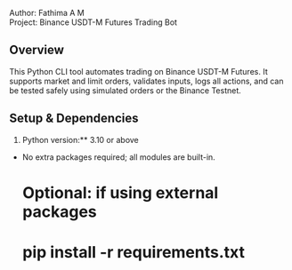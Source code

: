 Author: Fathima A M  
Project: Binance USDT-M Futures Trading Bot  

## Overview
This Python CLI tool automates trading on Binance USDT-M Futures. It supports market and limit orders, validates inputs, logs all actions, and can be tested safely using simulated orders or the Binance Testnet.

## Setup & Dependencies

1. Python version:** 3.10 or above  
- No extra packages required; all modules are built-in.  
     # Optional: if using external packages
     # pip install -r requirements.txt
